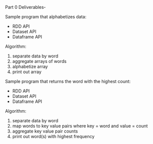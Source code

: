 Part 0 Deliverables-

Sample program that alphabetizes data:
- RDD API
- Dataset API
- Dataframe API

Algorithm:
1) separate data by word
2) aggregate arrays of words
3) alphabetize array
4) print out array

Sample program that returns the word with the highest count:
- RDD API
- Dataset API
- Dataframe API

Algorithm:
1) separate data by word
2) map words to key value pairs where key = word and value = count
3) aggregate key value pair counts
4) print out word(s) with highest frequency
